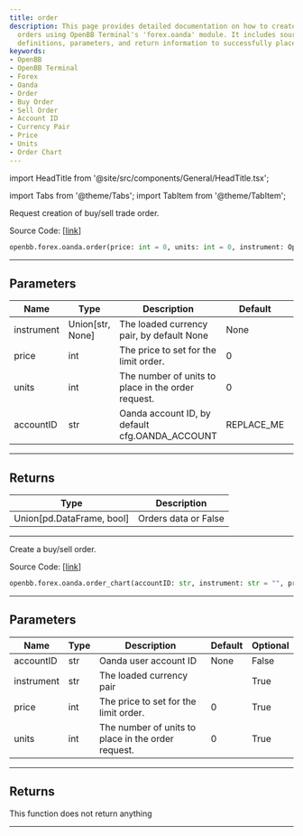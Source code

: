 ```yaml
---
title: order
description: This page provides detailed documentation on how to create buy/sell trade
  orders using OpenBB Terminal's 'forex.oanda' module. It includes source code, function
  definitions, parameters, and return information to successfully place orders.
keywords:
- OpenBB
- OpenBB Terminal
- Forex
- Oanda
- Order
- Buy Order
- Sell Order
- Account ID
- Currency Pair
- Price
- Units
- Order Chart
---
```


import HeadTitle from '@site/src/components/General/HeadTitle.tsx';

<HeadTitle title="order - Oanda - Forex - Reference | OpenBB SDK Docs" />

import Tabs from '@theme/Tabs';
import TabItem from '@theme/TabItem';

<Tabs>
<TabItem value="model" label="Model" default>

Request creation of buy/sell trade order.

Source Code: [[link](https://github.com/OpenBB-finance/OpenBBTerminal/tree/main/openbb_terminal/forex/oanda/oanda_model.py#L270)]

```python
openbb.forex.oanda.order(price: int = 0, units: int = 0, instrument: Optional[str] = None, accountID: str = "REPLACE_ME")
```

---

## Parameters

| Name | Type | Description | Default | Optional |
| ---- | ---- | ----------- | ------- | -------- |
| instrument | Union[str, None] | The loaded currency pair, by default None | None | True |
| price | int | The price to set for the limit order. | 0 | True |
| units | int | The number of units to place in the order request. | 0 | True |
| accountID | str | Oanda account ID, by default cfg.OANDA_ACCOUNT | REPLACE_ME | True |


---

## Returns

| Type | Description |
| ---- | ----------- |
| Union[pd.DataFrame, bool] | Orders data or False |
---

</TabItem>
<TabItem value="view" label="Chart">

Create a buy/sell order.

Source Code: [[link](https://github.com/OpenBB-finance/OpenBBTerminal/tree/main/openbb_terminal/forex/oanda/oanda_view.py#L174)]

```python
openbb.forex.oanda.order_chart(accountID: str, instrument: str = "", price: int = 0, units: int = 0)
```

---

## Parameters

| Name | Type | Description | Default | Optional |
| ---- | ---- | ----------- | ------- | -------- |
| accountID | str | Oanda user account ID | None | False |
| instrument | str | The loaded currency pair |  | True |
| price | int | The price to set for the limit order. | 0 | True |
| units | int | The number of units to place in the order request. | 0 | True |


---

## Returns

This function does not return anything

---

</TabItem>
</Tabs>

